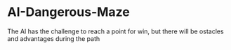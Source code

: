# AI-Dangerous-Maze
The AI has the challenge to reach a point for win, but there will be ostacles and advantages during the path
